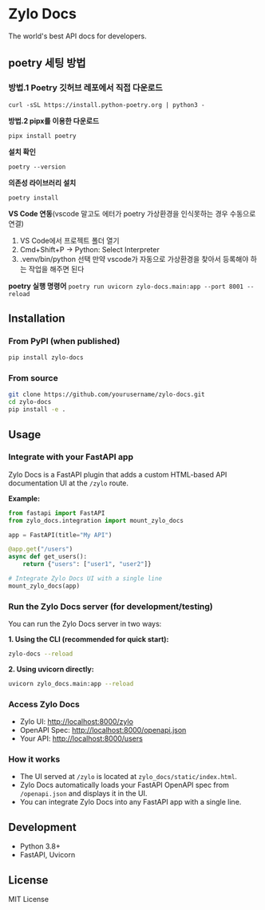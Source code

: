 # Zylo Docs

The world's best API docs for developers.

## poetry 세팅 방법

### 방법.1 Poetry 깃허브 레포에서 직접 다운로드

```
curl -sSL https://install.python-poetry.org | python3 -
```

**방법.2 pipx를 이용한 다운로드**

```
pipx install poetry
```

**설치 확인**

```
poetry --version
```

**의존성 라이브러리 설치**

```
poetry install
```

**VS Code 연동**(vscode 말고도 에터가 poetry 가상환경을 인식못하는 경우 수동으로 연결)

1. VS Code에서 프로젝트 폴더 열기
2. Cmd+Shift+P → Python: Select Interpreter
3. .venv/bin/python 선택
   만약 vscode가 자동으로 가상환경을 찾아서 등록해야 하는 작업을 해주면 된다

**poetry 실행 명령어**
`poetry run uvicorn zylo-docs.main:app --port 8001 --reload`

## Installation

### From PyPI (when published)

```bash
pip install zylo-docs
```

### From source

```bash
git clone https://github.com/yourusername/zylo-docs.git
cd zylo-docs
pip install -e .
```

## Usage

### Integrate with your FastAPI app

Zylo Docs is a FastAPI plugin that adds a custom HTML-based API documentation UI at the `/zylo` route.

**Example:**

```python
from fastapi import FastAPI
from zylo_docs.integration import mount_zylo_docs

app = FastAPI(title="My API")

@app.get("/users")
async def get_users():
    return {"users": ["user1", "user2"]}

# Integrate Zylo Docs UI with a single line
mount_zylo_docs(app)
```

### Run the Zylo Docs server (for development/testing)

You can run the Zylo Docs server in two ways:

**1. Using the CLI (recommended for quick start):**

```bash
zylo-docs --reload
```

**2. Using uvicorn directly:**

```bash
uvicorn zylo_docs.main:app --reload
```

### Access Zylo Docs

- Zylo UI: [http://localhost:8000/zylo](http://localhost:8000/zylo)
- OpenAPI Spec: [http://localhost:8000/openapi.json](http://localhost:8000/openapi.json)
- Your API: [http://localhost:8000/users](http://localhost:8000/users)

### How it works

- The UI served at `/zylo` is located at `zylo_docs/static/index.html`.
- Zylo Docs automatically loads your FastAPI OpenAPI spec from `/openapi.json` and displays it in the UI.
- You can integrate Zylo Docs into any FastAPI app with a single line.

## Development

- Python 3.8+
- FastAPI, Uvicorn

## License

MIT License
